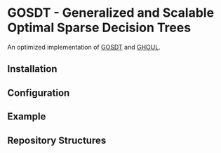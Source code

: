 # GOSDT - Generalized and Scalable Optimal Sparse Decision Trees

An optimized implementation of [GOSDT](https://arxiv.org/abs/2006.08690) and  [GHOUL](https://arxiv.org/abs/2112.00798).

## Installation

## Configuration

## Example

## Repository Structures